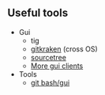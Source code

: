 ## Useful tools

* Gui
  * tig
  * [gitkraken](https://www.gitkraken.com/) (cross OS)
  * [sourcetree](https://www.sourcetreeapp.com/)
  * [More gui clients](https://git-scm.com/downloads/guis)
* Tools
  * [git bash/gui](https://git-for-windows.github.io/)

